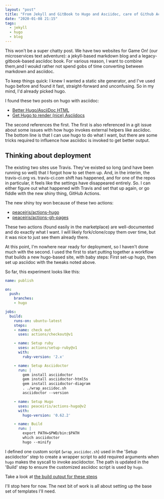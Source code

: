 ```yaml
---
layout: "post"
title: "From Jekyll and GitBook to Hugo and Asciidoc, care of Github Actions"
date: "2020-01-08 21:15"
tags:
  - jekyll
  - hugo
  - blog
---
```

This won't be a super chatty post. We have two websites for Game On! (our microservices text adventure): a jekyll-based markdown blog and a legacy-gitbook-based asciidoc book. For various reason, I want to combine them,and I woukd rather not spend gobs of time converting between markdown and asciidoc.

To keep things quick: I knew I wanted a static site generator, and I've used hugo before and found it fast, straight-forward and unconfusing. So in my mind, I'd already picked hugo.

I found these two posts on hugo with asciidoc:

* [Better Hugo/AsciiDoc HTML](http://ratfactor.com/hugo-adoc-html5s/)
* [Get Hugo to render (nice) Asciidocs](https://blog.anoff.io/2019-02-17-hugo-render-asciidoc/)

The second references the first. The first is also referenced in a git issue about some issues with how hugo invokes external helpers like asciidoc. The bottom line is that I can use hugo to do what I want, but there are some tricks required to influence how asciidoc is invoked to get better output.

## Thinking about deployment

The existing two sites use Travis. They've existed so long (and have been running so well) that I forgot how to set them up. And, in the interim, the travis-ci.org vs. travis-ci.com shift has happened, and for one of the repos in particular, it feels like the settings have disappeared entirely. So. I can either figure out what happened with Travis and set that up again, or go fiddle with the new shiny thing, GitHub Actions.

The new shiny toy won because of these two actions:

* [peaceiris/actions-hugo](https://github.com/peaceiris/actions-hugo)
* [peaceiris/actions-gh-pages](https://github.com/peaceiris/actions-gh-pages)

These two actions (found easily in the marketplace) are well-documented and do exactly what I want. I will likely fork/clone/copy them over time, but it was nice to just see them already there.

At this point, I'm nowhere near ready for deployment, so I haven't done much with the second. I used the first to start putting together a workflow that builds a new hugo-based site, with baby steps: First set-up hugo, then set up asciidoc with the tweaks noted above.

So far, this experiment looks like this:

```yaml
name: publish

on:
  push:
    branches:
    - hugo

jobs:
  build:
    runs-on: ubuntu-latest
    steps:
    - name: check out
      uses: actions/checkout@v1

    - name: Setup ruby
      uses: actions/setup-ruby@v1
      with:
        ruby-version: '2.x'

    - name: Setup Asciidoctor
      run: |
        gem install asciidoctor
        gem install asciidoctor-html5s
        gem install asciidoctor-diagram
        . ./wrap_asciidoc.sh
        asciidoctor --version

    - name: Setup Hugo
      uses: peaceiris/actions-hugo@v2
      with:
        hugo-version: '0.62.2'

    - name: Build
      run: |
        export PATH=$PWD/bin:$PATH
        which asciidoctor
        hugo --minify
```

I defined one custom script (`wrap_asciidoc.sh`) used in the 'Setup asciidoctor' step to create a wrapper script to add required arguments when `hugo` makes the syscall to invoke asciidoctor. The path is updated in the 'Build' step to ensure the customized asciidoc script is used by `hugo`.

Take a look at [the build output for these steps](https://github.com/gameontext/gameontext.github.io/commit/21f8594e9570b42ed21ae2118cf79853d2b405c1/checks?check_suite_id=391257554)

I'll stop here for now. The next bit of work is all about setting up the base set of templates I'll need.
